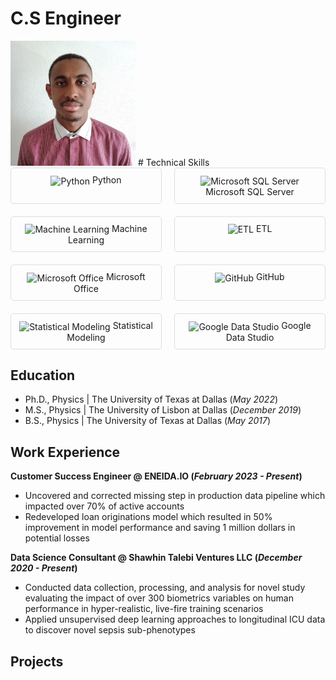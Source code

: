 # C.S Engineer
<img src="assets/img/image.jpg" alt="Jose Veiga" style="width:200px;height:200px;">
# Technical Skills

<div style="display: flex; flex-wrap: wrap; gap: 20px;">

<div style="flex: 1; min-width: 200px; padding: 10px; border: 1px solid #ddd; border-radius: 5px; text-align: center;">
<img src="https://img.icons8.com/color/48/000000/python.png" alt="Python" style="width: 24px; height: 24px; vertical-align: middle;"> Python
</div>

<div style="flex: 1; min-width: 200px; padding: 10px; border: 1px solid #ddd; border-radius: 5px; text-align: center;">
<img src="https://img.icons8.com/color/48/000000/microsoft-sql-server.png" alt="Microsoft SQL Server" style="width: 24px; height: 24px; vertical-align: middle;"> Microsoft SQL Server
</div>

<div style="flex: 1; min-width: 200px; padding: 10px; border: 1px solid #ddd; border-radius: 5px; text-align: center;">
<img src="https://img.icons8.com/color/48/000000/machine-learning.png" alt="Machine Learning" style="width: 24px; height: 24px; vertical-align: middle;"> Machine Learning
</div>

<div style="flex: 1; min-width: 200px; padding: 10px; border: 1px solid #ddd; border-radius: 5px; text-align: center;">
<img src="https://img.icons8.com/color/48/000000/extract.png" alt="ETL" style="width: 24px; height: 24px; vertical-align: middle;"> ETL
</div>

<div style="flex: 1; min-width: 200px; padding: 10px; border: 1px solid #ddd; border-radius: 5px; text-align: center;">
<img src="https://img.icons8.com/color/48/000000/microsoft-excel.png" alt="Microsoft Office" style="width: 24px; height: 24px; vertical-align: middle;"> Microsoft Office
</div>

<div style="flex: 1; min-width: 200px; padding: 10px; border: 1px solid #ddd; border-radius: 5px; text-align: center;">
<img src="https://img.icons8.com/color/48/000000/github.png" alt="GitHub" style="width: 24px; height: 24px; vertical-align: middle;"> GitHub
</div>

<div style="flex: 1; min-width: 200px; padding: 10px; border: 1px solid #ddd; border-radius: 5px; text-align: center;">
<img src="https://img.icons8.com/color/48/000000/statistics.png" alt="Statistical Modeling" style="width: 24px; height: 24px; vertical-align: middle;"> Statistical Modeling
</div>

<div style="flex: 1; min-width: 200px; padding: 10px; border: 1px solid #ddd; border-radius: 5px; text-align: center;">
<img src="https://img.icons8.com/color/48/000000/google-data-studio.png" alt="Google Data Studio" style="width: 24px; height: 24px; vertical-align: middle;"> Google Data Studio
</div>

</div>






## Education
- Ph.D., Physics | The University of Texas at Dallas (_May 2022_)								       		
- M.S., Physics	| The University of Lisbon at Dallas (_December 2019_)	 			        		
- B.S., Physics | The University of Texas at Dallas (_May 2017_)

## Work Experience
**Customer Success Engineer @ ENEIDA.IO (_February 2023 - Present_)**
- Uncovered and corrected missing step in production data pipeline which impacted over 70% of active accounts
- Redeveloped loan originations model which resulted in 50% improvement in model performance and saving 1 million dollars in potential losses

**Data Science Consultant @ Shawhin Talebi Ventures LLC (_December 2020 - Present_)**
- Conducted data collection, processing, and analysis for novel study evaluating the impact of over 300 biometrics variables on human performance in hyper-realistic, live-fire training scenarios
- Applied unsupervised deep learning approaches to longitudinal ICU data to discover novel sepsis sub-phenotypes

## Projects

